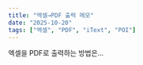 ```yaml
---
title: "엑셀→PDF 출력 메모"
date: "2025-10-20"
tags: ["엑셀", "PDF", "iText", "POI"]
---
```


엑셀을 PDF로 출력하는 방법은...